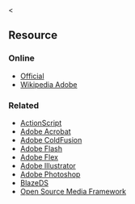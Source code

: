 &lt;

Resource
--------

### Online

-   [Official](http://www.adobe.com/)
-   [Wikipedia Adobe](http://en.wikipedia.org/wiki/Adobe_Systems)

### Related

-   [ActionScript](actionscript.html "ActionScript Cheat Sheet")
-   [Adobe Acrobat](adobe-acrobat.html "Adobe Acrobat Cheat Sheet")
-   [Adobe ColdFusion](coldfusion.html "Adobe ColdFusion Cheat Sheet")
-   [Adobe Flash](flash.html "Adobe Flash Cheat Sheet")
-   [Adobe Flex](flex.html "Adobe Flex Cheat Sheet")
-   [Adobe Illustrator](illustrator.html "Adobe Illustrator Cheat Sheet")
-   [Adobe Photoshop](photoshop.html "Adobe Photoshop Cheat Sheet")
-   [BlazeDS](blazeds.html "BlazeDS Cheat Sheet")
-   [Open Source Media Framework](osmf.html "Open Source Media Framework Cheat Sheet")
